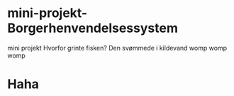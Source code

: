 # mini-projekt-Borgerhenvendelsessystem
mini projekt
Hvorfor grinte fisken?
Den svømmede i kildevand
womp womp womp


# Haha 
